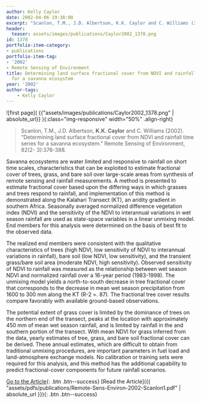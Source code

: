 ```yaml
---
author: Kelly Caylor
date: 2002-04-06 19:38:00
excerpt: "Scanlon, T.M., J.D. Albertson, K.K. Caylor and C. Williams (2002). \u201CDetermining land surface fractional cover from NDVI and rainfall time series for a savanna ecosystem.\u201D Remote Sensing of Environment, 82(2- 3):376-388."
header:
  teaser: assets/images/publications/Caylor2002_1378.png
id: 1378
portfolio-item-category:
- publications
portfolio-item-tag:
- '2002'
- Remote Sensing of Environment
title: Determining land surface fractional cover from NDVI and rainfall time series
  for a savanna ecosystem
year: '2002'
author-tags:
    - Kelly Caylor
---
```


![first page]( {{"assets/images/publications/Caylor2002_1378.png" | absolute_url}} ){:class="img-responsive" width="50%" .align-right}

> Scanlon, T.M., J.D. Albertson, **K.K. Caylor** and C. Williams (2002). “Determining land surface fractional cover from NDVI and rainfall time series for a savanna ecosystem.” Remote Sensing of Environment, 82(2- 3):376-388.


Savanna ecosystems are water limited and responsive to rainfall on short time scales, characteristics that can be exploited to estimate fractional cover of trees, grass, and bare soil over large-scale areas from synthesis of remote sensing and rainfall measurements. A method is presented to estimate fractional cover based upon the differing ways in which grasses and trees respond to rainfall, and implementation of this method is demonstrated along the Kalahari Transect (KT), an aridity gradient in southern Africa. Seasonally averaged normalized difference vegetation index (NDVI) and the sensitivity of the NDVI to interannual variations in wet season rainfall are used as state-space variables in a linear unmixing model. End members for this analysis were determined on the basis of best fit to the observed data. 

The realized end members were consistent with the qualitative characteristics of trees (high NDVI, low sensitivity of NDVI to interannual variations in rainfall), bare soil (low NDVI, low sensitivity), and the transient grass/bare soil area (moderate NDVI, high sensitivity). Observed sensitivity of NDVI to rainfall was measured as the relationship between wet season NDVI and normalized rainfall over a 16-year period (1983-1998). The unmixing model yields a north-to-south decrease in tree fractional cover that corresponds to the decrease in mean wet season precipitation from 1600 to 300 mm along the KT (R-2 =. 87). The fractional tree cover results compare favorably with available ground-based observations. 

The potential extent of grass cover is limited by the dominance of trees on the northern end of the transect, peaks at the location with approximately 450 mm of mean wet season rainfall, and is limited by rainfall in the and southern portion of the transect. With mean NDVI for grass inferred from the data, yearly estimates of tree, grass, and bare soil fractional cover can be derived. These annual estimates, which are difficult to obtain from traditional unmixing procedures, are important parameters in fuel load and land-atmosphere exchange models. No calibration or training sets were required for this analysis, and this method has the additional capability to predict fractional-cover components for future rainfall scenarios. 


[Go to the Article](http://dx.doi.org/10.1016/S0034-4257(02)00054-8){: .btn .btn--success}
[Read the Article]({{ "assets/pdfs/publications/Remote-Sens-Environ-2002-Scanlon1.pdf" | absolute_url }}){: .btn .btn--success}